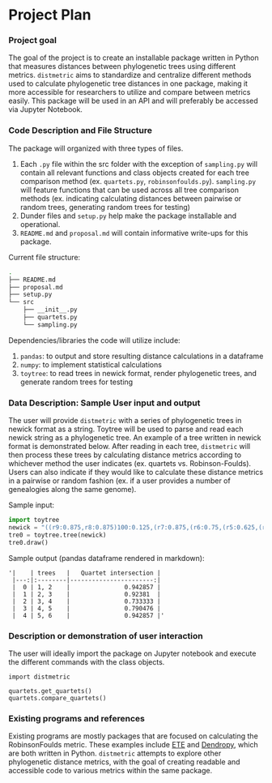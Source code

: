# Project Plan

### Project goal
The goal of the project is to create an installable package written in Python that measures distances between phylogenetic trees using different metrics. `distmetric` aims to standardize and centralize different methods used to calculate phylogenetic tree distances in one package, making it more accessible for researchers to utilize and compare between metrics easily. This package will be used in an API and will preferably be accessed via Jupyter Notebook.

### Code Description and File Structure
The package will organized with three types of files.
1. Each `.py` file within the src folder with the exception of `sampling.py` will contain all relevant functions and class objects created for each tree comparison method (ex. `quartets.py`, `robinsonfoulds.py`). `sampling.py` will feature functions that can be used across all tree comparison methods (ex. indicating calculating distances between pairwise or random trees, generating random trees for testing)
2. Dunder files and `setup.py` help make the package installable and operational.
3. `README.md` and `proposal.md` will contain informative write-ups for this package.

Current file structure:
```bash
.
├── README.md
├── proposal.md
├── setup.py
└── src
    ├── __init__.py
    ├── quartets.py
    └── sampling.py
```
Dependencies/libraries the code will utilize include:
1. `pandas`: to output and store resulting distance calculations in a dataframe
2. `numpy`: to implement statistical calculations
3. `toytree`: to read trees in newick format, render phylogenetic trees, and generate random trees for testing

### Data Description: Sample User input and output
The user will provide `distmetric` with a series of phylogenetic trees in newick format as a string. Toytree will be used to parse and read each newick string as a phylogenetic tree. An example of a tree written in newick format is demonstrated below. After reading in each tree, `distmetric` will then process these trees by calculating distance metrics according to whichever method the user indicates (ex. quartets vs. Robinson-Foulds). Users can also indicate if they would like to calculate these distance metrics in a pairwise or random fashion (ex. if a user provides a number of genealogies along the same genome). 

Sample input:
```python
import toytree
newick = "((r9:0.875,r8:0.875)100:0.125,(r7:0.875,(r6:0.75,(r5:0.625,(r4:0.5,(r3:0.375,(r2:0.25,(r1:0.125,r0:0.125)100:0.125)100:0.125)100:0.125)100:0.125)100:0.125)100:0.125)100:0.125);"
tre0 = toytree.tree(newick)
tre0.draw()
```

Sample output (pandas dataframe rendered in markdown):
```
'|    | trees   |   Quartet intersection |
 |---:|:--------|-----------------------:|
 |  0 | 1, 2    |               0.942857 |
 |  1 | 2, 3    |               0.92381  |
 |  2 | 3, 4    |               0.733333 |
 |  3 | 4, 5    |               0.790476 |
 |  4 | 5, 6    |               0.942857 |'
```

### Description or demonstration of user interaction
The user will ideally import the package on Jupyter notebook and execute the different commands with the class objects.
```
import distmetric

quartets.get_quartets()
quartets.compare_quartets()
```

### Existing programs and references
Existing programs are mostly packages that are focused on calculating the RobinsonFoulds metric. These examples include [ETE](http://etetoolkit.org/docs/latest/tutorial/tutorial_trees.html#robinson-foulds-distance) and [Dendropy](https://dendropy.org/library/treecompare.html?highlight=robinson%20foulds#dendropy.calculate.treecompare.robinson_foulds_distance), which are both written in Python. `distmetric` attempts to explore other phylogenetic distance metrics, with the goal of creating readable and accessible code to various metrics within the same package. 
